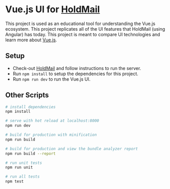# Vue.js UI for [HoldMail](https://github.com/spartasystems/holdmail)
This project is used as an educational tool for understanding the Vue.js ecosystem. This project replicates all of the UI features that HoldMail (using Angular) has today. This project is meant to compare UI technologies and learn more about [Vue.js](https://vuejs.org/v2/guide).

## Setup
- Check-out [HoldMail](https://github.com/spartasystems/holdmail) and follow instructions to run the server.
- Run `npm install` to setup the dependencies for this project.
- Run `npm run dev` to run the Vue.js UI.


## Other Scripts

``` bash
# install dependencies
npm install

# serve with hot reload at localhost:8000
npm run dev

# build for production with minification
npm run build

# build for production and view the bundle analyzer report
npm run build --report

# run unit tests
npm run unit

# run all tests
npm test
```
